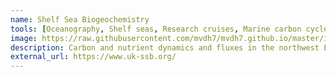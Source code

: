 ```yaml
---
name: Shelf Sea Biogeochemistry
tools: [Oceanography, Shelf seas, Research cruises, Marine carbon cycle]
image: https://raw.githubusercontent.com/mvdh7/mvdh7.github.io/master/images/SSB.jpg
description: Carbon and nutrient dynamics and fluxes in the northwest European continental shelf sea.
external_url: https://www.uk-ssb.org/
---
```

